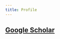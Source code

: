 ```yaml
---
title: Profile
---
```


## [Google Scholar](https://scholar.google.com/citations?user=x0LAK28AAAAJ&hl=en)
